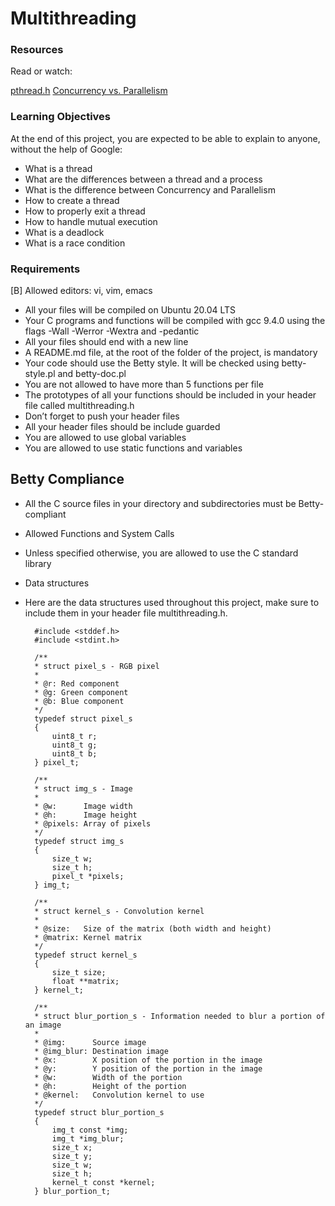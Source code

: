 # Multithreading

### Resources
Read or watch:

[pthread.h](https://intranet.atlasschool.com/rltoken/_5i2XAWKXav-P1YKmH7l8w)
[Concurrency vs. Parallelism](https://intranet.atlasschool.com/rltoken/leOH34tPS_dBe8Ss8lq_9g)

### Learning Objectives

At the end of this project, you are expected to be able to explain to anyone, without the help of Google:

* What is a thread
* What are the differences between a thread and a process
* What is the difference between Concurrency and Parallelism
* How to create a thread
* How to properly exit a thread
* How to handle mutual execution
* What is a deadlock
* What is a race condition

### Requirements

[B] Allowed editors: vi, vim, emacs
* All your files will be compiled on Ubuntu 20.04 LTS
* Your C programs and functions will be compiled with gcc 9.4.0 using the flags -Wall -Werror -Wextra and -pedantic
* All your files should end with a new line
* A README.md file, at the root of the folder of the project, is mandatory
* Your code should use the Betty style. It will be checked using betty-style.pl and betty-doc.pl
* You are not allowed to have more than 5 functions per file
* The prototypes of all your functions should be included in your header file called multithreading.h
* Don’t forget to push your header files
* All your header files should be include guarded
* You are allowed to use global variables
* You are allowed to use static functions and variables

## Betty Compliance
- All the C source files in your directory and subdirectories must be Betty-compliant
- Allowed Functions and System Calls
- Unless specified otherwise, you are allowed to use the C standard library
- Data structures
- Here are the data structures used throughout this project, make sure to include them in your header file multithreading.h.

        #include <stddef.h>
        #include <stdint.h>

        /**
        * struct pixel_s - RGB pixel
        *
        * @r: Red component
        * @g: Green component
        * @b: Blue component
        */
        typedef struct pixel_s
        {
            uint8_t r;
            uint8_t g;
            uint8_t b;
        } pixel_t;

        /**
        * struct img_s - Image
        *
        * @w:      Image width
        * @h:      Image height
        * @pixels: Array of pixels
        */
        typedef struct img_s
        {
            size_t w;
            size_t h;
            pixel_t *pixels;
        } img_t;

        /**
        * struct kernel_s - Convolution kernel
        *
        * @size:   Size of the matrix (both width and height)
        * @matrix: Kernel matrix
        */
        typedef struct kernel_s
        {
            size_t size;
            float **matrix;
        } kernel_t;

        /**
        * struct blur_portion_s - Information needed to blur a portion of an image
        *
        * @img:      Source image
        * @img_blur: Destination image
        * @x:        X position of the portion in the image
        * @y:        Y position of the portion in the image
        * @w:        Width of the portion
        * @h:        Height of the portion
        * @kernel:   Convolution kernel to use
        */
        typedef struct blur_portion_s
        {
            img_t const *img;
            img_t *img_blur;
            size_t x;
            size_t y;
            size_t w;
            size_t h;
            kernel_t const *kernel;
        } blur_portion_t;